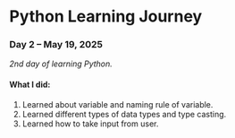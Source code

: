 # Python Learning Journey  
### Day 2 – May 19, 2025

*2nd day of learning Python.*

#### What I did:
1. Learned about variable and naming rule of variable.
2. Learned different types of data types and type casting.
3. Learned how to take input from user.

